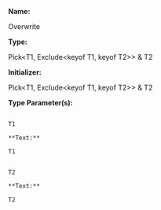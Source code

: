 **Name:**

Overwrite

**Type:**

Pick<T1, Exclude<keyof T1, keyof T2>> & T2

**Initializer:**

Pick<T1, Exclude<keyof T1, keyof T2>> & T2

**Type Parameter(s):**

```**Name:**

T1

**Text:**

T1

```

```**Name:**

T2

**Text:**

T2

```

